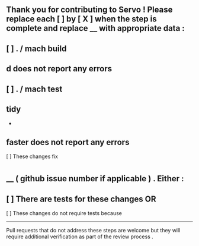Thank
you
for
contributing
to
Servo
!
Please
replace
each
[
]
by
[
X
]
when
the
step
is
complete
and
replace
__
with
appropriate
data
:
-
[
]
.
/
mach
build
-
d
does
not
report
any
errors
-
[
]
.
/
mach
test
-
tidy
-
-
faster
does
not
report
any
errors
-
[
]
These
changes
fix
#
__
(
github
issue
number
if
applicable
)
.
Either
:
-
[
]
There
are
tests
for
these
changes
OR
-
[
]
These
changes
do
not
require
tests
because
_____
Pull
requests
that
do
not
address
these
steps
are
welcome
but
they
will
require
additional
verification
as
part
of
the
review
process
.
